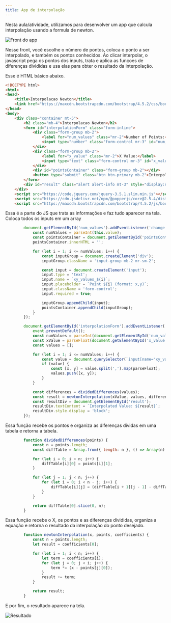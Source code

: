 ```yaml
---
title: App de interpolação
---
```


Nesta aula/atividade, utilizamos para desenvolver um app que calcula interpolação usando a formula de newton.

![Front do app](/images/front.png)

Nesse front, você escolhe o número de pontos, coloca o ponto a ser interpolado, e também os pontos conhecidos. Ao clicar interpolar, o javascript pega os pontos dos inputs, trata e aplica as funçoes de diferenças divididas e usa elas para obter o resultado da interpolação.

Esse é HTML básico abaixo.
```html
<!DOCTYPE html>
<html>
<head>
    <title>Interpolacao Newton</title>
    <link href="https://maxcdn.bootstrapcdn.com/bootstrap/4.5.2/css/bootstrap.min.css" rel="stylesheet">
</head>
<body>
    <div class="container mt-5">
        <h2 class="mb-4">Interpolacao Newton</h2>
        <form id="interpolationForm" class="form-inline">
            <div class="form-group mb-2">
                <label for="num_values" class="mr-2">Number of Points:</label>
                <input type="number" class="form-control mr-3" id="num_values" name="num_values" required>
            </div>
            <div class="form-group mb-2">
                <label for="x_value" class="mr-2">X Value:</label>
                <input type="text" class="form-control mr-3" id="x_value" name="x_value" required>
            </div>
            <div id="pointsContainer" class="form-group mb-2"></div>
            <button type="submit" class="btn btn-primary mb-2">Interpolate</button>
        </form>
        <div id="result" class="alert alert-info mt-3" style="display:none;"></div>
    </div>
    <script src="https://code.jquery.com/jquery-3.5.1.slim.min.js"></script>
    <script src="https://cdn.jsdelivr.net/npm/@popperjs/core@2.5.4/dist/umd/popper.min.js"></script>
    <script src="https://maxcdn.bootstrapcdn.com/bootstrap/4.5.2/js/bootstrap.min.js"></script>
```
Essa é a parte do JS que trata as informações e faz tudo aparecer na tela. Coloca todos os inputs em um array 
```js
        document.getElementById('num_values').addEventListener('change', function() {
            const numValues = parseInt(this.value);
            const pointsContainer = document.getElementById('pointsContainer');
            pointsContainer.innerHTML = '';

            for (let i = 1; i <= numValues; i++) {
                const inputGroup = document.createElement('div');
                inputGroup.className = 'input-group mb-2 mr-sm-2';

                const input = document.createElement('input');
                input.type = 'text';
                input.name = `xy_values_${i}`;
                input.placeholder = `Point ${i} (format: x,y)`;
                input.className = 'form-control';
                input.required = true;

                inputGroup.appendChild(input);
                pointsContainer.appendChild(inputGroup);
            }
        });

        document.getElementById('interpolationForm').addEventListener('submit', function(event) {
            event.preventDefault();
            const numValues = parseInt(document.getElementById('num_values').value);
            const xValue = parseFloat(document.getElementById('x_value').value);
            const values = [];

            for (let i = 1; i <= numValues; i++) {
                const value = document.querySelector(`input[name="xy_values_${i}"]`).value;
                if (value) {
                    const [x, y] = value.split(',').map(parseFloat);
                    values.push([x, y]);
                }
            }

            const differences = dividedDifferences(values);
            const result = newtonInterpolation(xValue, values, differences);
            const resultDiv = document.getElementById('result');
            resultDiv.textContent = `Interpolated Value: ${result}`;
            resultDiv.style.display = 'block';
        });
```
Essa função recebe os pontos e organiza as diferenças dividas em uma tabela e retorna a tabela.
```js
        function dividedDifferences(points) {
            const n = points.length;
            const diffTable = Array.from({ length: n }, () => Array(n).fill(0));

            for (let i = 0; i < n; i++) {
                diffTable[i][0] = points[i][1];
            }

            for (let j = 1; j < n; j++) {
                for (let i = 0; i < n - j; i++) {
                    diffTable[i][j] = (diffTable[i + 1][j - 1] - diffTable[i][j - 1]) / (points[i + j][0] - points[i][0]);
                }
            }

            return diffTable[0].slice(0, n);
        }

```
Essa função recebe o X, os pontos e as diferenças divididas, organiza a equação e retorna o resultado da interpolação do ponto desejado.
```js
        function newtonInterpolation(x, points, coefficients) {
            const n = points.length;
            let result = coefficients[0];

            for (let i = 1; i < n; i++) {
                let term = coefficients[i];
                for (let j = 0; j < i; j++) {
                    term *= (x - points[j][0]);
                }
                result += term;
            }

            return result;
        }
```
E por fim, o resultado aparece na tela.

![Resultado](/images/result.png)